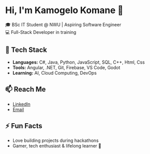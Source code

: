 
# Hi, I'm Kamogelo Komane 👋

🎓 BSc IT Student @ NWU | Aspiring Software Engineer  
💻 Full-Stack Developer in training 

## 🚀 Tech Stack
- **Languages:** C#, Java, Python, JavaScript, SQL, C++, Html, Css
- **Tools:** Angular, .NET, Git, Firebase, VS Code, Godot
- **Learning:** AI, Cloud Computing, DevOps

## 📫 Reach Me
- [LinkedIn](https://linkedin.com/in/your-profile)  
- [Email](mailto:your@email.com)

## ⚡ Fun Facts
- Love building projects during hackathons  
- Gamer, tech enthusiast & lifelong learner 🚀
